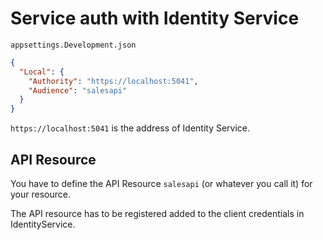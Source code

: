 # Service auth with Identity Service

``appsettings.Development.json``

```json
{
  "Local": {
    "Authority": "https://localhost:5041",
    "Audience": "salesapi"
  }
}
```

``https://localhost:5041`` is the address of Identity Service.

## API Resource

You have to define the API Resource ``salesapi`` (or whatever you call it) for your resource.

The API resource has to be registered  added to the client credentials in IdentityService.